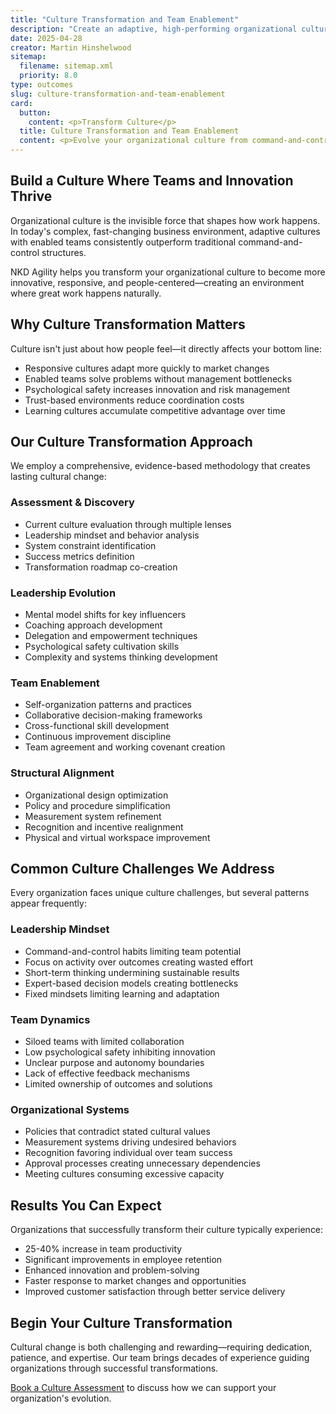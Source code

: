 ```yaml
---
title: "Culture Transformation and Team Enablement"
description: "Create an adaptive, high-performing organizational culture where teams are empowered to deliver exceptional value continuously."
date: 2025-04-28
creator: Martin Hinshelwood
sitemap:
  filename: sitemap.xml
  priority: 8.0
type: outcomes
slug: culture-transformation-and-team-enablement
card:
  button:
    content: <p>Transform Culture</p>
  title: Culture Transformation and Team Enablement
  content: <p>Evolve your organizational culture from command-and-control to empowered, adaptive teams that drive innovation and exceptional results.</p>
---
```


## Build a Culture Where Teams and Innovation Thrive

Organizational culture is the invisible force that shapes how work happens. In today's complex, fast-changing business environment, adaptive cultures with enabled teams consistently outperform traditional command-and-control structures.

NKD Agility helps you transform your organizational culture to become more innovative, responsive, and people-centered—creating an environment where great work happens naturally.

## Why Culture Transformation Matters

Culture isn't just about how people feel—it directly affects your bottom line:

- Responsive cultures adapt more quickly to market changes
- Enabled teams solve problems without management bottlenecks
- Psychological safety increases innovation and risk management
- Trust-based environments reduce coordination costs
- Learning cultures accumulate competitive advantage over time

## Our Culture Transformation Approach

We employ a comprehensive, evidence-based methodology that creates lasting cultural change:

### Assessment & Discovery

- Current culture evaluation through multiple lenses
- Leadership mindset and behavior analysis
- System constraint identification
- Success metrics definition
- Transformation roadmap co-creation

### Leadership Evolution

- Mental model shifts for key influencers
- Coaching approach development
- Delegation and empowerment techniques
- Psychological safety cultivation skills
- Complexity and systems thinking development

### Team Enablement

- Self-organization patterns and practices
- Collaborative decision-making frameworks
- Cross-functional skill development
- Continuous improvement discipline
- Team agreement and working covenant creation

### Structural Alignment

- Organizational design optimization
- Policy and procedure simplification
- Measurement system refinement
- Recognition and incentive realignment
- Physical and virtual workspace improvement

## Common Culture Challenges We Address

Every organization faces unique culture challenges, but several patterns appear frequently:

### Leadership Mindset

- Command-and-control habits limiting team potential
- Focus on activity over outcomes creating wasted effort
- Short-term thinking undermining sustainable results
- Expert-based decision models creating bottlenecks
- Fixed mindsets limiting learning and adaptation

### Team Dynamics

- Siloed teams with limited collaboration
- Low psychological safety inhibiting innovation
- Unclear purpose and autonomy boundaries
- Lack of effective feedback mechanisms
- Limited ownership of outcomes and solutions

### Organizational Systems

- Policies that contradict stated cultural values
- Measurement systems driving undesired behaviors
- Recognition favoring individual over team success
- Approval processes creating unnecessary dependencies
- Meeting cultures consuming excessive capacity

## Results You Can Expect

Organizations that successfully transform their culture typically experience:

- 25-40% increase in team productivity
- Significant improvements in employee retention
- Enhanced innovation and problem-solving
- Faster response to market changes and opportunities
- Improved customer satisfaction through better service delivery

## Begin Your Culture Transformation

Cultural change is both challenging and rewarding—requiring dedication, patience, and expertise. Our team brings decades of experience guiding organizations through successful transformations.

[Book a Culture Assessment](#) to discuss how we can support your organization's evolution.